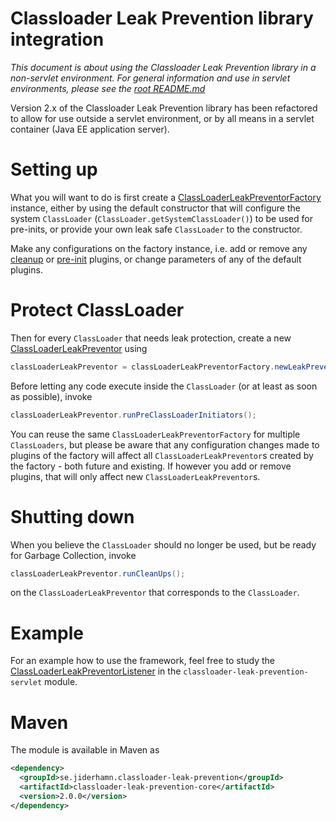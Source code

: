 # Classloader Leak Prevention library integration

_This document is about using the Classloader Leak Prevention library in
a non-servlet environment. For general information and use in servlet 
environments, please see the [root README.md](../../README.md)_

Version 2.x of the Classloader Leak Prevention library has been refactored
to allow for use outside a servlet environment, or by all means in a
servlet container (Java EE application server).

# Setting up
What you will want to do is first create a [ClassLoaderLeakPreventorFactory](src/main/java/se/jiderhamn/classloader/leak/prevention/ClassLoaderLeakPreventorFactory.java)
instance, either by using the default constructor that will configure the system
`ClassLoader` (`ClassLoader.getSystemClassLoader()`) to be used for pre-inits,
or provide your own leak safe `ClassLoader` to the constructor.

Make any configurations on the factory instance, i.e. add or remove any
[cleanup](src/main/java/se/jiderhamn/classloader/leak/prevention/ClassLoaderPreMortemCleanUp.java)
or [pre-init](https://github.com/mjiderhamn/classloader-leak-prevention/blob/master/classloader-leak-prevention/classloader-leak-prevention-core/src/main/java/se/jiderhamn/classloader/leak/prevention/PreClassLoaderInitiator.java)
plugins, or change parameters of any of the default plugins.

# Protect ClassLoader
Then for every `ClassLoader` that needs leak protection, create a new
[ClassLoaderLeakPreventor](src/main/java/se/jiderhamn/classloader/leak/prevention/ClassLoaderLeakPreventor.java)
using
```java
classLoaderLeakPreventor = classLoaderLeakPreventorFactory.newLeakPreventor(classLoader);
```
 
Before letting any code execute inside the `ClassLoader` (or at least as
soon as possible), invoke
```java
classLoaderLeakPreventor.runPreClassLoaderInitiators();
```
 
You can reuse the same `ClassLoaderLeakPreventorFactory` for multiple
`ClassLoaders`, but please be aware that any configuration changes made
to plugins of the factory will affect all `ClassLoaderLeakPreventor`s 
created by the factory - both future and existing. If however you add
or remove plugins, that will only affect new `ClassLoaderLeakPreventor`s. 

# Shutting down
When you believe the `ClassLoader` should no longer be used, but be ready
for Garbage Collection, invoke 
```java
classLoaderLeakPreventor.runCleanUps();
```
on the `ClassLoaderLeakPreventor` that corresponds to the `ClassLoader`.

# Example
For an example how to use the framework, feel free to study the
[ClassLoaderLeakPreventorListener](../classloader-leak-prevention-servlet/src/main/java/se/jiderhamn/classloader/leak/prevention/ClassLoaderLeakPreventorListener.java)
in the `classloader-leak-prevention-servlet` module.

# Maven
The module is available in Maven as
```xml
<dependency>
  <groupId>se.jiderhamn.classloader-leak-prevention</groupId>
  <artifactId>classloader-leak-prevention-core</artifactId>
  <version>2.0.0</version>
</dependency>
```